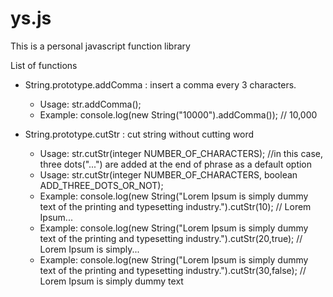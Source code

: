 # ys.js
This is a personal javascript function library

List of functions
- String.prototype.addComma : insert a comma every 3 characters.
	- Usage: str.addComma();
	- Example: console.log(new String("10000").addComma());	// 10,000

- String.prototype.cutStr : cut string without cutting word
	- Usage: str.cutStr(integer NUMBER_OF_CHARACTERS); //in this case, three dots("...") are added at the end of phrase as a default option
	- Usage: str.cutStr(integer NUMBER_OF_CHARACTERS, boolean ADD_THREE_DOTS_OR_NOT);
	- Example: console.log(new String("Lorem Ipsum is simply dummy text of the printing and typesetting industry.").cutStr(10);	// Lorem Ipsum...
	- Example: console.log(new String("Lorem Ipsum is simply dummy text of the printing and typesetting industry.").cutStr(20,true);	// Lorem Ipsum is simply...
	- Example: console.log(new String("Lorem Ipsum is simply dummy text of the printing and typesetting industry.").cutStr(30,false);	// Lorem Ipsum is simply dummy text